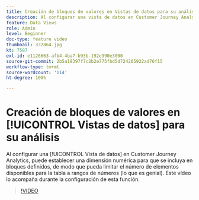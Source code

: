 ```yaml
---
title: Creación de bloques de valores en Vistas de datos para su análisis
description: Al configurar una vista de datos en Customer Journey Analytics, puede establecer una dimensión numérica para que se incluya en bloques definidos, de modo que se pueda limitar el número de elementos disponibles para la tabla a rangos de números (genial). Este vídeo lo acompaña durante la configuración de esta función.
feature: Data Views
role: Admin
level: Beginner
doc-type: feature video
thumbnail: 332864.jpg
kt: 7587
exl-id: e1126663-afb4-4ba7-b93b-192e990e3000
source-git-commit: 2b5a19397f7c2b2e775fbd5d724205922ad76f15
workflow-type: tm+mt
source-wordcount: '114'
ht-degree: 100%

---
```


# Creación de bloques de valores en [!UICONTROL Vistas de datos] para su análisis

Al configurar una [!UICONTROL Vista de datos] en Customer Journey Analytics, puede establecer una dimensión numérica para que se incluya en bloques definidos, de modo que pueda limitar el número de elementos disponibles para la tabla a rangos de números (lo que es genial). Este vídeo lo acompaña durante la configuración de esta función.

>[!VIDEO](https://video.tv.adobe.com/v/332864/?quality=12&learn=on)
